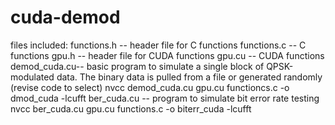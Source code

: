 # cuda-demod

files included:
functions.h   -- header file for C functions
functions.c   -- C functions 
gpu.h         -- header file for CUDA functions
gpu.cu        -- CUDA functions
demod_cuda.cu-- basic program to simulate a single block of QPSK-modulated data. The binary data is pulled from a file or generated randomly (revise code to select)
  nvcc demod_cuda.cu gpu.cu functioncs.c -o dmod_cuda -lcufft
ber_cuda.cu  -- program to simulate bit error rate testing
    nvcc ber_cuda.cu gpu.cu functions.c -o biterr_cuda -lcufft
